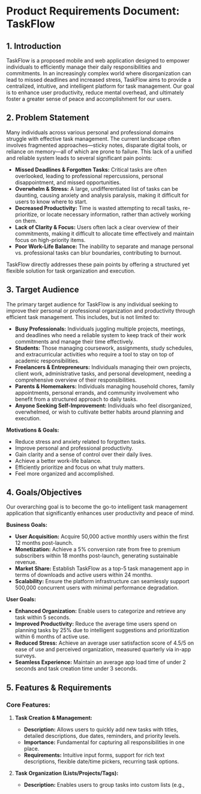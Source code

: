 # Product Requirements Document: TaskFlow

## 1. Introduction

TaskFlow is a proposed mobile and web application designed to empower individuals to efficiently manage their daily responsibilities and commitments. In an increasingly complex world where disorganization can lead to missed deadlines and increased stress, TaskFlow aims to provide a centralized, intuitive, and intelligent platform for task management. Our goal is to enhance user productivity, reduce mental overhead, and ultimately foster a greater sense of peace and accomplishment for our users.

## 2. Problem Statement

Many individuals across various personal and professional domains struggle with effective task management. The current landscape often involves fragmented approaches—sticky notes, disparate digital tools, or reliance on memory—all of which are prone to failure. This lack of a unified and reliable system leads to several significant pain points:

*   **Missed Deadlines & Forgotten Tasks:** Critical tasks are often overlooked, leading to professional repercussions, personal disappointment, and missed opportunities.
*   **Overwhelm & Stress:** A large, undifferentiated list of tasks can be daunting, causing anxiety and analysis paralysis, making it difficult for users to know where to start.
*   **Decreased Productivity:** Time is wasted attempting to recall tasks, re-prioritize, or locate necessary information, rather than actively working on them.
*   **Lack of Clarity & Focus:** Users often lack a clear overview of their commitments, making it difficult to allocate time effectively and maintain focus on high-priority items.
*   **Poor Work-Life Balance:** The inability to separate and manage personal vs. professional tasks can blur boundaries, contributing to burnout.

TaskFlow directly addresses these pain points by offering a structured yet flexible solution for task organization and execution.

## 3. Target Audience

The primary target audience for TaskFlow is any individual seeking to improve their personal or professional organization and productivity through efficient task management. This includes, but is not limited to:

*   **Busy Professionals:** Individuals juggling multiple projects, meetings, and deadlines who need a reliable system to keep track of their work commitments and manage their time effectively.
*   **Students:** Those managing coursework, assignments, study schedules, and extracurricular activities who require a tool to stay on top of academic responsibilities.
*   **Freelancers & Entrepreneurs:** Individuals managing their own projects, client work, administrative tasks, and personal development, needing a comprehensive overview of their responsibilities.
*   **Parents & Homemakers:** Individuals managing household chores, family appointments, personal errands, and community involvement who benefit from a structured approach to daily tasks.
*   **Anyone Seeking Self-Improvement:** Individuals who feel disorganized, overwhelmed, or wish to cultivate better habits around planning and execution.

**Motivations & Goals:**

*   Reduce stress and anxiety related to forgotten tasks.
*   Improve personal and professional productivity.
*   Gain clarity and a sense of control over their daily lives.
*   Achieve a better work-life balance.
*   Efficiently prioritize and focus on what truly matters.
*   Feel more organized and accomplished.

## 4. Goals/Objectives

Our overarching goal is to become the go-to intelligent task management application that significantly enhances user productivity and peace of mind.

**Business Goals:**

*   **User Acquisition:** Acquire 50,000 active monthly users within the first 12 months post-launch.
*   **Monetization:** Achieve a 5% conversion rate from free to premium subscribers within 18 months post-launch, generating sustainable revenue.
*   **Market Share:** Establish TaskFlow as a top-5 task management app in terms of downloads and active users within 24 months.
*   **Scalability:** Ensure the platform infrastructure can seamlessly support 500,000 concurrent users with minimal performance degradation.

**User Goals:**

*   **Enhanced Organization:** Enable users to categorize and retrieve any task within 5 seconds.
*   **Improved Productivity:** Reduce the average time users spend on planning tasks by 25% due to intelligent suggestions and prioritization within 6 months of active use.
*   **Reduced Stress:** Achieve an average user satisfaction score of 4.5/5 on ease of use and perceived organization, measured quarterly via in-app surveys.
*   **Seamless Experience:** Maintain an average app load time of under 2 seconds and task creation time under 3 seconds.

## 5. Features & Requirements

### Core Features:

1.  **Task Creation & Management:**
    *   **Description:** Allows users to quickly add new tasks with titles, detailed descriptions, due dates, reminders, and priority levels.
    *   **Importance:** Fundamental for capturing all responsibilities in one place.
    *   **Requirements:** Intuitive input forms, support for rich text descriptions, flexible date/time pickers, recurring task options.

2.  **Task Organization (Lists/Projects/Tags):**
    *   **Description:** Enables users to group tasks into custom lists (e.g., 